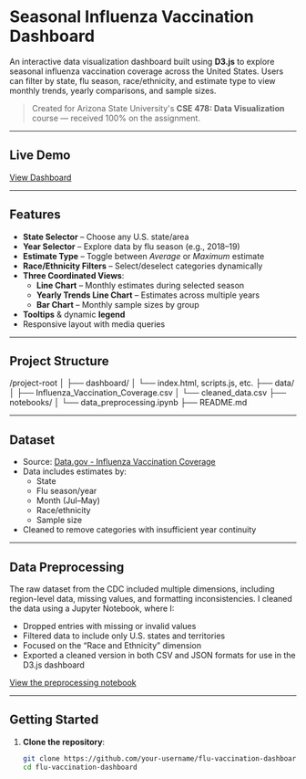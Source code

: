 # Seasonal Influenza Vaccination Dashboard

An interactive data visualization dashboard built using **D3.js** to explore seasonal influenza vaccination coverage across the United States. Users can filter by state, flu season, race/ethnicity, and estimate type to view monthly trends, yearly comparisons, and sample sizes.

> Created for Arizona State University's **CSE 478: Data Visualization** course — received 100% on the assignment.

---

## Live Demo

[View Dashboard](https://your-username.github.io/flu-vaccination-dashboard) 

---

## Features

- **State Selector** – Choose any U.S. state/area
- **Year Selector** – Explore data by flu season (e.g., 2018–19)
- **Estimate Type** – Toggle between *Average* or *Maximum* estimate
- **Race/Ethnicity Filters** – Select/deselect categories dynamically
- **Three Coordinated Views**:
  - **Line Chart** – Monthly estimates during selected season
  - **Yearly Trends Line Chart** – Estimates across multiple years
  - **Bar Chart** – Monthly sample sizes by group
- **Tooltips** & dynamic **legend**
- Responsive layout with media queries

---

## Project Structure

/project-root
│
├── dashboard/
│   └── index.html, scripts.js, etc.
├── data/
│   ├── Influenza_Vaccination_Coverage.csv
│   └── cleaned_data.csv
├── notebooks/
│   └── data_preprocessing.ipynb
├── README.md

---

## Dataset

- Source: [Data.gov - Influenza Vaccination Coverage](https://catalog.data.gov/dataset/influenza-vaccination-coverage-for-all-ages-6-months-bbec0)
- Data includes estimates by:
  - State
  - Flu season/year
  - Month (Jul–May)
  - Race/ethnicity
  - Sample size
- Cleaned to remove categories with insufficient year continuity

---

## Data Preprocessing

The raw dataset from the CDC included multiple dimensions, including region-level data, missing values, and formatting inconsistencies. I cleaned the data using a Jupyter Notebook, where I:

- Dropped entries with missing or invalid values
- Filtered data to include only U.S. states and territories
- Focused on the “Race and Ethnicity” dimension
- Exported a cleaned version in both CSV and JSON formats for use in the D3.js dashboard

[View the preprocessing notebook](data_preprocessing.ipynb)

---

## Getting Started

1. **Clone the repository**:
   ```bash
   git clone https://github.com/your-username/flu-vaccination-dashboard.git
   cd flu-vaccination-dashboard
